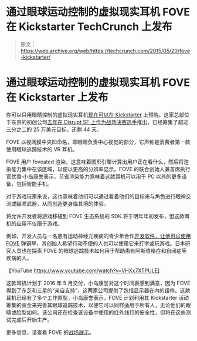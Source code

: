 # 通过眼球运动控制的虚拟现实耳机 FOVE 在 Kickstarter TechCrunch 上发布

> 原文：<https://web.archive.org/web/https://techcrunch.com/2015/05/20/fove-kickstarter/>

# 通过眼球运动控制的虚拟现实耳机 FOVE 在 Kickstarter 上发布

你可以只用眼睛控制的虚拟现实耳机[现在可以在 Kickstarter](https://web.archive.org/web/20221208231605/https://www.kickstarter.com/projects/fove/fove-the-worlds-first-eye-tracking-virtual-reality/video_share) 上预购。这家总部位于东京的初创公司[去年在 Disrupt SF 上作为战场决赛选手](https://web.archive.org/web/20221208231605/https://beta.techcrunch.com/2014/09/09/fove/)推出，已经筹集了超过三分之二的 25 万美元目标，还剩 44 天。

FOVE 以视网膜中央凹命名，即眼睛负责中心视觉的部分，它声称是消费者第一款使用眼球追踪技术的 VR 耳机。

FOVE 用户 foveated 渲染，这意味着图形引擎计算出用户正在看什么，然后将渲染能力集中在该区域，以便以更高的分辨率显示。FOVE 的联合创始人兼首席执行官优香·小岛康誉表示，节省渲染能力意味着这款耳机可以用于 PC 以外的更多设备，包括智能手机。

对于游戏玩家来说，这也意味着他们可以通过看着他们的目标来与角色进行眼神交流或瞄准武器，从而创造更身临其境的体验。

将允许开发者将游戏移植到 FOVE 生态系统的 SDK 将于明年年初发布，但这款耳机的应用不仅限于游戏。

例如，开发人员与一名患有运动神经元疾病的青少年合作[开发软件，让他可以使用 FOVE](https://web.archive.org/web/20221208231605/http://eyeplaythepiano.com/en/) 弹钢琴，其创始人希望行动不便的人也可以使用它来打字或玩游戏。日本研究人员也在探索 FOVE 的眼球追踪技术如何用于帮助患有阿斯伯格症和自闭症等疾病的人。

【YouTube https://www.youtube.com/watch?v=VHXx7XTPULE]

这款耳机计划于 2016 年 5 月交付，小岛康誉对这个时间表感到满意，因为 FOVE 得到了东芝和三星的“亲自支持”，这两家公司提供了包括显示器在内的组件。这款耳机已经有了多个工作原型，小岛康誉表示，FOVE 计划利用其 Kickstarter 活动筹集的资金来完善其眼球追踪技术，以便它可以同样适用于所有人，无论他们的眼睛或脸型如何。该公司还在检查该设备中使用的红外线灯的安全性，但将在这些测试完成后开始生产。

更多信息，请查看 FOVE 的[战场展示](https://web.archive.org/web/20221208231605/http://on.aol.com/video/fove--a-vr-display-that-tracks-your-eyes-518408795?socialmd=0%7C577%7C81%7C2)。